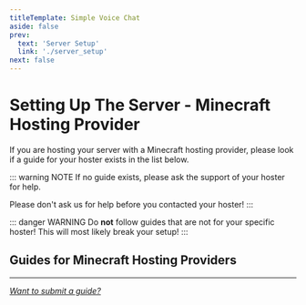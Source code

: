 ```yaml
---
titleTemplate: Simple Voice Chat
aside: false
prev:
  text: 'Server Setup'
  link: './server_setup'
next: false
---
```


# Setting Up The Server - Minecraft Hosting Provider

If you are hosting your server with a Minecraft hosting provider, please look if a guide for your hoster exists in the list below.

::: warning NOTE
If no guide exists, please ask the support of your hoster for help.

Please don't ask us for help before you contacted your hoster!
:::

::: danger WARNING
Do **not** follow guides that are not for your specific hoster!
This will most likely break your setup!
:::

## Guides for Minecraft Hosting Providers

<ServerHosting :index="index"></ServerHosting>

---

*[Want to submit a guide?](submit_hoster)*

<script setup>
import { ref } from 'vue'
import { data } from './server_hosting/search_index.data'

const index = ref(data)
</script>

<ClientOnly>
    <WikiTracker name="setup"/>
</ClientOnly>